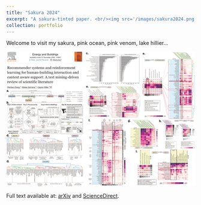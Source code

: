 ```yaml
---
title: "Sakura 2024"
excerpt: "A sakura-tinted paper. <br/><img src='/images/sakura2024.png'>"
collection: portfolio
---
```


Welcome to visit my sakura, pink ocean, pink venom, lake hillier... 

<img src="/images/recsyslinkedin.png" alt="Sakura 2024" width="550"/>

Full text available at: [arXiv](https://arxiv.org/abs/2411.08734) and [ScienceDirect](https://www.sciencedirect.com/science/article/abs/pii/S037877882401363X).
